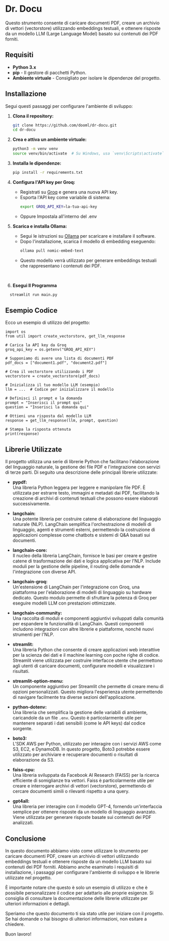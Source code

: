 # Dr. Docu

Questo strumento consente di caricare documenti PDF, creare un archivio di vettori (vectorstore) utilizzando embeddings testuali, e ottenere risposte da un modello LLM (Large Language Model) basato sui contenuti dei PDF forniti.

## Requisiti

- **Python 3.x**
- **pip** - Il gestore di pacchetti Python.
- **Ambiente virtuale** - Consigliato per isolare le dipendenze del progetto.

## Installazione

Segui questi passaggi per configurare l'ambiente di sviluppo:

1. **Clona il repository:**
    ```bash
    git clone https://github.com/dooml/dr-docu.git
    cd dr-docu
    ```

2. **Crea e attiva un ambiente virtuale:**
    ```bash
    python3 -m venv venv
    source venv/bin/activate  # Su Windows, usa `venv\Scripts\activate`
    ```

3. **Installa le dipendenze:**
    ```bash
    pip install -r requirements.txt
    ```

4. **Configura l'API key per Groq:**
    - Registrati su [Groq](https://www.groq.com) e genera una nuova API key.
    - Esporta l'API key come variabile di sistema:
        ```bash
        export GROQ_API_KEY=la-tua-api-key
        ```
    - Oppure Impostala all'interno del .env

5. **Scarica e installa Ollama:**
    - Segui le istruzioni su [Ollama](https://www.ollama.com) per scaricare e installare il software.
    - Dopo l'installazione, scarica il modello di embedding eseguendo:
        ```bash
        ollama pull nomic-embed-text
        ```
    - Questo modello verrà utilizzato per generare embeddings testuali che rappresentano i contenuti dei PDF.
<br>   

6. **Esegui Il Programma**
 ```bash
   streamlit run main.py
   ```

## Esempio Codice
Ecco un esempio di utilizzo del progetto:
```
import os
from util import create_vectorstore, get_llm_response

# Carica la API key da Groq
groq_api_key = os.getenv("GROQ_API_KEY")

# Supponiamo di avere una lista di documenti PDF
pdf_docs = ["document1.pdf", "document2.pdf"]

# Crea il vectorstore utilizzando i PDF
vectorstore = create_vectorstore(pdf_docs)

# Inizializza il tuo modello LLM (esempio)
llm = ...  # Codice per inizializzare il modello

# Definisci il prompt e la domanda
prompt = "Inserisci il prompt qui"
question = "Inserisci la domanda qui"

# Ottieni una risposta dal modello LLM
response = get_llm_response(llm, prompt, question)

# Stampa la risposta ottenuta
print(response)
```

## Librerie Utilizzate

Il progetto utilizza una serie di librerie Python che facilitano l'elaborazione del linguaggio naturale, la gestione dei file PDF e l'integrazione con servizi di terze parti. Di seguito una descrizione delle principali librerie utilizzate:

- **pypdf:**  
  Una libreria Python leggera per leggere e manipolare file PDF. È utilizzata per estrarre testo, immagini e metadati dai PDF, facilitando la creazione di archivi di contenuti testuali che possono essere elaborati successivamente.

- **langchain:**  
  Una potente libreria per costruire catene di elaborazione del linguaggio naturale (NLP). LangChain semplifica l'orchestrazione di modelli di linguaggio, agenti e strumenti esterni, permettendo la costruzione di applicazioni complesse come chatbots e sistemi di Q&A basati sui documenti.

- **langchain-core:**  
  Il nucleo della libreria LangChain, fornisce le basi per creare e gestire catene di trasformazione dei dati e logica applicativa per l'NLP. Include moduli per la gestione delle pipeline, il routing delle domande e l'integrazione con diverse API.

- **langchain-groq:**  
  Un'estensione di LangChain per l'integrazione con Groq, una piattaforma per l'elaborazione di modelli di linguaggio su hardware dedicato. Questo modulo permette di sfruttare la potenza di Groq per eseguire modelli LLM con prestazioni ottimizzate.

- **langchain-community:**  
  Una raccolta di moduli e componenti aggiuntivi sviluppati dalla comunità per espandere le funzionalità di LangChain. Questi componenti includono integrazioni con altre librerie e piattaforme, nonché nuovi strumenti per l'NLP.

- **streamlit:**  
  Una libreria Python che consente di creare applicazioni web interattive per la scienza dei dati e il machine learning con poche righe di codice. Streamlit viene utilizzata per costruire interfacce utente che permettono agli utenti di caricare documenti, configurare modelli e visualizzare i risultati.

- **streamlit-option-menu:**  
  Un componente aggiuntivo per Streamlit che permette di creare menu di opzioni personalizzati. Questo migliora l'esperienza utente permettendo di navigare facilmente tra diverse sezioni dell'applicazione.

- **python-dotenv:**  
  Una libreria che semplifica la gestione delle variabili di ambiente, caricandole da un file `.env`. Questo è particolarmente utile per mantenere separati i dati sensibili (come le API keys) dal codice sorgente.

- **boto3:**  
  L'SDK AWS per Python, utilizzato per interagire con i servizi AWS come S3, EC2, e DynamoDB. In questo progetto, Boto3 potrebbe essere utilizzato per archiviare e recuperare documenti o risultati di elaborazione da S3.

- **faiss-cpu:**  
  Una libreria sviluppata da Facebook AI Research (FAISS) per la ricerca efficiente di somiglianze tra vettori. Faiss è particolarmente utile per creare e interrogare archivi di vettori (vectorstore), permettendo di cercare documenti simili o rilevanti rispetto a una query.

- **gpt4all:**  
  Una libreria per interagire con il modello GPT-4, fornendo un'interfaccia semplice per ottenere risposte da un modello di linguaggio avanzato. Viene utilizzata per generare risposte basate sui contenuti dei PDF analizzati.

## Conclusione

In questo documento abbiamo visto come utilizzare lo strumento per caricare documenti PDF, creare un archivio di vettori utilizzando embeddings testuali e ottenere risposte da un modello LLM basato sui contenuti dei PDF forniti. Abbiamo anche esaminato i requisiti di installazione, i passaggi per configurare l'ambiente di sviluppo e le librerie utilizzate nel progetto.

È importante notare che questo è solo un esempio di utilizzo e che è possibile personalizzare il codice per adattarlo alle proprie esigenze. Si consiglia di consultare la documentazione delle librerie utilizzate per ulteriori informazioni e dettagli.

Speriamo che questo documento ti sia stato utile per iniziare con il progetto. Se hai domande o hai bisogno di ulteriori informazioni, non esitare a chiedere.

Buon lavoro!
